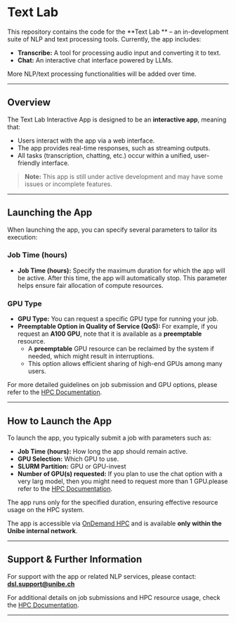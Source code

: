 # Text Lab 

This repository contains the code for the **Text Lab ** – an in-development suite of NLP and text processing tools. Currently, the app includes:

- **Transcribe:** A tool for processing audio input and converting it to text.
- **Chat:** An interactive chat interface powered by LLMs.

More NLP/text processing functionalities will be added over time.

---

## Overview

The Text Lab Interactive App is designed to be an **interactive app**, meaning that:
- Users interact with the app via a web interface.
- The app provides real-time responses, such as streaming outputs.
- All tasks (transcription, chatting, etc.) occur within a unified, user-friendly interface.

> **Note:** This app is still under active development and may have some issues or incomplete features.

---

## Launching the App

When launching the app, you can specify several parameters to tailor its execution:

### Job Time (hours)
- **Job Time (hours):** Specify the maximum duration for which the app will be active. After this time, the app will automatically stop. This parameter helps ensure fair allocation of compute resources.

### GPU Type
- **GPU Type:** You can request a specific GPU type for running your job.
- **Preemptable Option in Quality of Service (QoS):** For example, if you request an **A100 GPU**, note that it is available as a **preemptable** resource.  
  - A **preemptable** GPU resource can be reclaimed by the system if needed, which might result in interruptions.
  - This option allows efficient sharing of high-end GPUs among many users.

For more detailed guidelines on job submission and GPU options, please refer to the [HPC Documentation](https://hpc-unibe-ch.github.io/).

---

## How to Launch the App

To launch the app, you typically submit a job with parameters such as:
- **Job Time (hours):** How long the app should remain active.
- **GPU Selection:** Which GPU to use.
- **SLURM Partition:** GPU or GPU-invest 
- **Number of GPU(s) requested:** If you plan to use the chat option with a very larg model, then you might need to request more than 1 GPU.please refer to the [HPC Documentation](https://hpc-unibe-ch.github.io/).

The app runs only for the specified duration, ensuring effective resource usage on the HPC system.

The app is accessible via [OnDemand HPC](https://ondemand.hpc.unibe.ch/) and is available **only within the Unibe internal network**.

---

## Support & Further Information

For support with the app or related NLP services, please contact:  
**dsl.support@unibe.ch**

For additional details on job submissions and HPC resource usage, check the [HPC Documentation](https://hpc-unibe-ch.github.io/).

---

